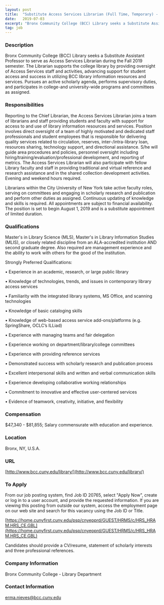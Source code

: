 ```yaml
---
layout: post
title:  "Substitute Access Services Librarian (Full Time, Temporary) - Bronx Community College"
date:   2019-07-03
excerpt: "Bronx Community College (BCC) Library seeks a Substitute Assistant Professor to serve as Access Services Librarian during the Fall 2019 semester. The Librarian supports the college library by providing oversight of Access Services staff and activities, advancing support for student access and success in utilizing BCC library information resources and..."
tag: job
---
```


### Description   

Bronx Community College (BCC) Library seeks a Substitute Assistant Professor to serve as Access Services Librarian during the Fall 2019 semester. The Librarian supports the college library by providing oversight of Access Services staff and activities, advancing support for student access and success in utilizing BCC library information resources and services. Pursues an active scholarly agenda, performs supervisory duties, and participates in college-and university-wide programs and committees as assigned.


### Responsibilities   

Reporting to the Chief Librarian, the Access Services Librarian joins a team of librarians and staff providing students and faculty with support for access to and use of library information resources and services. Position involves direct oversight of a team of highly motivated and dedicated staff professionals and student employees that is responsible for delivering quality services related to circulation, reserves, inter-/intra-library loan, resources sharing, technology support, and directional assistance. S/he will guide area procedures and policies, personnel oversight including hiring/training/evaluation/professional development, and reporting of metrics. The Access Services Librarian will also participate with fellow Library faculty and staff in providing traditional and virtual reference and research assistance and in the shared collection development activities. Evening and weekend hours required.

Librarians within the City University of New York take active faculty roles, serving on committees and engaging in scholarly research and publication and perform other duties as assigned. Continuous updating of knowledge and skills is required. All appointments are subject to financial availability. The position is set to begin August 1, 2019 and is a substitute appointment of limited duration.


### Qualifications   

Master's in Library Science (MLS), Master's in Library Information Studies (MLIS), or closely related discipline from an ALA-accredited institution AND second graduate degree.  Also required are management experience and the ability to work with others for the good of the institution.  

Strongly Preferred Qualifications:

•  Experience in an academic, research, or large public library

•  Knowledge of technologies, trends, and issues in contemporary library access services

•  Familiarity with the integrated library systems, MS Office, and scanning technologies

•  Knowledge of basic cataloging skills

•  Knowledge of web-based access service add-ons/platforms (e.g. SpringShare, OCLC’s ILLiad)

•  Experience with managing teams and fair delegation

•  Experience working on department/library/college committees

•  Experience with providing reference services 

•  Demonstrated success with scholarly research and publication process

•  Excellent interpersonal skills and written and verbal communication skills

•  Experience developing collaborative working relationships

•  Commitment to innovative and effective user-centered services

•  Evidence of teamwork, creativity, initiative, and flexibility



### Compensation   

$47,340 - $81,855; Salary commensurate with education and experience.  


### Location   

Bronx, NY, U.S.A.


### URL   

[http://www.bcc.cuny.edu/library/](http://www.bcc.cuny.edu/library/)

### To Apply   

From our job posting system, find Job ID 20765, select "Apply Now", create or log in to a user account, and provide the requested information.  If you are viewing this posting from outside our system, access the employment page on our web site and search for this vacancy using the Job ID or Title.  

[https://home.cunyfirst.cuny.edu/psp/cnyepprd/GUEST/HRMS/c/HRS_HRAM.HRS_CE.GBL](https://home.cunyfirst.cuny.edu/psp/cnyepprd/GUEST/HRMS/c/HRS_HRAM.HRS_CE.GBL)
    
Candidates should provide a CV/resume, statement of scholarly interests and three professional references.



### Company Information   

Bronx Community College - Library Department


### Contact Information   

erma.nieves@bcc.cuny.edu

